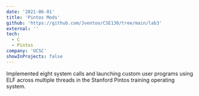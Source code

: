 ```yaml
---
date: '2021-06-01'
title: 'Pintos Mods'
github: 'https://github.com/Jventoo/CSE130/tree/main/lab3'
external: ''
tech:
  - C
  - Pintos
company: 'UCSC'
showInProjects: false
---
```


Implemented eight system calls and launching custom user programs using ELF across multiple threads in the Stanford Pintos training operating system.
